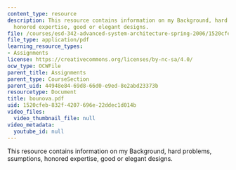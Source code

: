 ```yaml
---
content_type: resource
description: This resource contains information on my Background, hard problems, ssumptions,
  honored expertise, good or elegant designs.
file: /courses/esd-342-advanced-system-architecture-spring-2006/1520cfeb832f4207696e22ddec1d014b_bounova.pdf
file_type: application/pdf
learning_resource_types:
- Assignments
license: https://creativecommons.org/licenses/by-nc-sa/4.0/
ocw_type: OCWFile
parent_title: Assignments
parent_type: CourseSection
parent_uid: 44948e84-69d8-66d0-e9ed-8e2abd23373b
resourcetype: Document
title: bounova.pdf
uid: 1520cfeb-832f-4207-696e-22ddec1d014b
video_files:
  video_thumbnail_file: null
video_metadata:
  youtube_id: null
---
```

This resource contains information on my Background, hard problems, ssumptions, honored expertise, good or elegant designs.